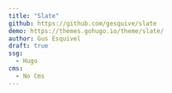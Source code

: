 ```yaml
---
title: "Slate"
github: https://github.com/gesquive/slate
demo: https://themes.gohugo.io/theme/slate/
author: Gus Esquivel
draft: true
ssg:
  - Hugo
cms:
  - No Cms
---
```

